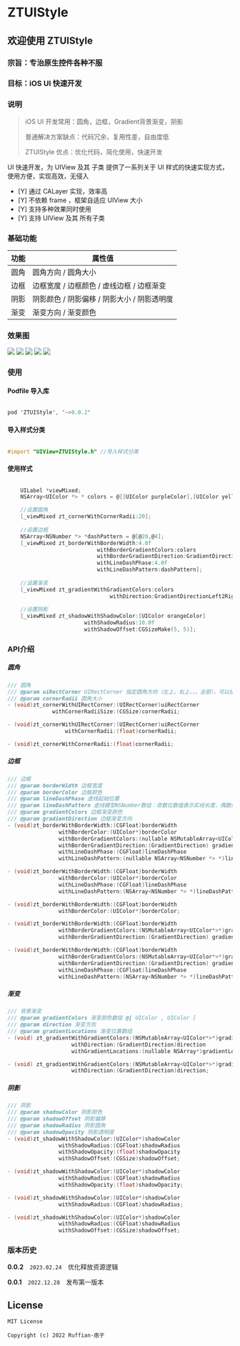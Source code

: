 # ZTUIStyle

## 欢迎使用 ZTUIStyle

### 宗旨：专治原生控件各种不服

### 目标：iOS UI 快速开发

### 说明

> iOS UI 开发常用：圆角，边框，Gradient背景渐变，阴影
>
> 普通解决方案缺点：代码冗余，复用性差，自由度低
>
> ZTUIStyle 优点：优化代码，简化使用，快速开发
>

UI 快速开发，为 UIView 及其 子类 提供了一系列关于 UI 样式的快速实现方式，使用方便，实现高效，无侵入

- [Y] 通过 CALayer 实现，效率高
- [Y] 不依赖 frame ，框架自适应 UIView 大小
- [Y] 支持多种效果同时使用
- [Y] 支持 UIView 及其 所有子类


### 基础功能

| 功能			| 属性值			 				            | 
| ------------- | -------------  				            | 
| 圆角 			| 圆角方向 / 圆角大小  			 	        | 
| 边框     		| 边框宽度 / 边框颜色 / 虚线边框 / 边框渐变       | 
| 阴影     		| 阴影颜色 / 阴影偏移 / 阴影大小 / 阴影透明度      | 
| 渐变			| 渐变方向 / 渐变颜色  		                | 


### 效果图

![](image/image_04.png)  ![](image/image_05.png)
![](image/image_03.png)  ![](image/image_02.png)
![](image/image_01.png)


### 使用
#### Podfile 导入库

```objectivec

pod 'ZTUIStyle', '~>0.0.2'

```

#### 导入样式分类

```objectivec

#import "UIView+ZTUIStyle.h" //导入样式分类

```

#### 使用样式
```objectivec

    UILabel *viewMixed;
    NSArray<UIColor *> * colors = @[[UIColor purpleColor],[UIColor yellowColor]];

    //设置圆角
    [_viewMixed zt_cornerWithCornerRadii:20];
    
    //设置边框
    NSArray<NSNumber *> *dashPattern = @[@20,@4];
    [_viewMixed zt_borderWithBorderWidth:4.0f 
                            withBorderGradientColors:colors 
                            withBorderGradientDirection:GradientDirectionRight2Left 
                            withLineDashPhase:4.0f  
                            withLineDashPattern:dashPattern];
    
    //设置渐变
    [_viewMixed zt_gradientWithGradientColors:colors 
                                withDirection:GradientDirectionLeft2Right];
  
    //设置阴影
    [_viewMixed zt_shadowWithShadowColor:[UIColor orangeColor] 
                        withShadowRadius:10.0f 
                        withShadowOffset:CGSizeMake(5, 5)];
```

### API介绍

##### 圆角
```objectivec
/// 圆角
/// @param uiRectCorner UIRectCorner 指定圆角方向（左上，右上，，，全部），可以组合使用
/// @param cornerRadii 圆角大小
- (void)zt_cornerWithUIRectCorner:(UIRectCorner)uiRectCorner 
              withCornerRadiiSize:(CGSize)cornerRadii;

- (void)zt_cornerWithUIRectCorner:(UIRectCorner)uiRectCorner 
                  withCornerRadii:(float)cornerRadii;

- (void)zt_cornerWithCornerRadii:(float)cornerRadii;
```

##### 边框
```objectivec
/// 边框
/// @param borderWidth 边框宽度
/// @param borderColor 边框颜色
/// @param lineDashPhase 虚线起始位置
/// @param lineDashPattern 虚线模型NSNumber数组：奇数位数值表示实线长度，偶数位数值表示空白长度
/// @param gradientColors 边框渐变颜色
/// @param gradientDirection 边框渐变方向
- (void)zt_borderWithBorderWidth:(CGFloat)borderWidth 
                withBorderColor:(UIColor*)borderColor 
                withBorderGradientColors:(nullable NSMutableArray<UIColor*>*)gradientColors 
                withBorderGradientDirection:(GradientDirection) gradientDirection 
                withLineDashPhase:(CGFloat)lineDashPhase 
                withLineDashPattern:(nullable NSArray<NSNumber *> *)lineDashPattern;

- (void)zt_borderWithBorderWidth:(CGFloat)borderWidth 
                withBorderColor:(UIColor*)borderColor 
                withLineDashPhase:(CGFloat)lineDashPhase 
                withLineDashPattern:(NSArray<NSNumber *> *)lineDashPattern;

- (void)zt_borderWithBorderWidth:(CGFloat)borderWidth 
                withBorderColor:(UIColor*)borderColor;

- (void)zt_borderWithBorderWidth:(CGFloat)borderWidth 
                withBorderGradientColors:(NSMutableArray<UIColor*>*)gradientColors 
                withBorderGradientDirection:(GradientDirection) gradientDirection;

- (void)zt_borderWithBorderWidth:(CGFloat)borderWidth 
                withBorderGradientColors:(NSMutableArray<UIColor*>*)gradientColors 
                withBorderGradientDirection:(GradientDirection) gradientDirection 
                withLineDashPhase:(CGFloat)lineDashPhase 
                withLineDashPattern:(NSArray<NSNumber *> *)lineDashPattern;
```

##### 渐变
```objectivec
/// 背景渐变
/// @param gradientColors 渐变颜色数组 @[ UIColor , UIColor ]
/// @param direction 渐变方向
/// @param gradientLocations 渐变位置数组
- (void) zt_gradientWithGradientColors:(NSMutableArray<UIColor*>*)gradientColors 
                    withDirection:(GradientDirection)direction 
                    withGradientLocations:(nullable NSArray*)gradientLocations;

- (void) zt_gradientWithGradientColors:(NSMutableArray<UIColor*>*)gradientColors 
                    withDirection:(GradientDirection)direction;
```

##### 阴影
```objectivec
/// 阴影
/// @param shadowColor 阴影颜色
/// @param shadowOffset 阴影偏移
/// @param shadowRadius 阴影圆角
/// @param shadowOpacity 阴影透明度
- (void)zt_shadowWithShadowColor:(UIColor*)shadowColor 
                withShadowRadius:(CGFloat)shadowRadius 
                withShadowOpacity:(float)shadowOpacity 
                withShadowOffset:(CGSize)shadowOffset;

- (void)zt_shadowWithShadowColor:(UIColor*)shadowColor 
                withShadowRadius:(CGFloat)shadowRadius 
                withShadowOpacity:(float)shadowOpacity;

- (void)zt_shadowWithShadowColor:(UIColor*)shadowColor 
                withShadowRadius:(CGFloat)shadowRadius;

- (void)zt_shadowWithShadowColor:(UIColor*)shadowColor 
                withShadowRadius:(CGFloat)shadowRadius 
                withShadowOffset:(CGSize)shadowOffset;
```



### 版本历史

**0.0.2**　`2023.02.24`　优化释放资源逻辑

**0.0.1**　`2022.12.28`　发布第一版本


## License

```
MIT License

Copyright (c) 2022 Ruffian-痞子
```

